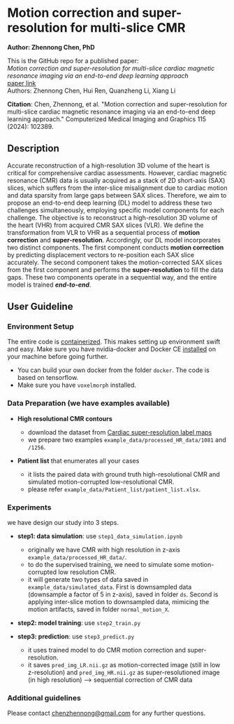 # Motion correction and super-resolution for multi-slice CMR 
**Author: Zhennong Chen, PhD**<br />

This is the GitHub repo for a published paper: <br />
*Motion correction and super-resolution for multi-slice cardiac magnetic resonance imaging via an end-to-end deep learning approach*<br />
[paper link](https://www.sciencedirect.com/science/article/abs/pii/S0895611124000661)<br />
Authors: Zhennong Chen, Hui Ren, Quanzheng Li, Xiang Li<br />

**Citation**: Chen, Zhennong, et al. "Motion correction and super-resolution for multi-slice cardiac magnetic resonance imaging via an end-to-end deep learning approach." Computerized Medical Imaging and Graphics 115 (2024): 102389.

## Description
Accurate reconstruction of a high-resolution 3D volume of the heart is critical for comprehensive cardiac assessments. However, cardiac magnetic resonance (CMR) data is usually acquired as a stack of 2D short-axis (SAX) slices, which suffers from the inter-slice misalignment due to cardiac motion and data sparsity from large gaps between SAX slices. Therefore, we aim to propose an end-to-end deep learning (DL) model to address these two challenges simultaneously, employing specific model components for each challenge. The objective is to reconstruct a high-resolution 3D volume of the heart (VHR) from acquired CMR SAX slices (VLR). We define the transformation from VLR to VHR as a sequential process of **motion correction** and **super-resolution**. Accordingly, our DL model incorporates two distinct components. The first component conducts **motion correction** by predicting displacement vectors to re-position each SAX slice accurately. The second component takes the motion-corrected SAX slices from the first component and performs the **super-resolution** to fill the data gaps. These two components operate in a sequential way, and the entire model is trained ***end-to-end***.<br />


## User Guideline
### Environment Setup
The entire code is [containerized](https://www.docker.com/resources/what-container). This makes setting up environment swift and easy. Make sure you have nvidia-docker and Docker CE [installed](https://docs.nvidia.com/datacenter/cloud-native/container-toolkit/install-guide.html#docker) on your machine before going further. <br />
- You can build your own docker from the folder ```docker```. The code is based on tensorflow. <br />
- Make sure you have ```voxelmorph``` installed.

### Data Preparation (we have examples available)
- **High resolutional CMR contours**<br />
    - download the dataset from [Cardiac super-resolution label maps](https://data.mendeley.com/datasets/pw87p286yx/1)
    - we prepare two examples ```example_data/processed_HR_data/1081``` and ```/1256```.  <br />

- **Patient list** that enumerates all your cases <br />
    - it lists the paired data with ground truth high-resolutional CMR and simulated motion-corrupted low-resolutional CMR. <br />
    - please refer ```example_data/Patient_list/patient_list.xlsx```.<br />


### Experiments
we have design our study into 3 steps.<br /> 
- **step1: data simulation**: use ```step1_data_simulation.ipynb```<br />
    - originally we have CMR with high resolution in z-axis ```example_data/processed_HR_data/```.<br />
    - to do the supervised training, we need to simulate some motion-corrupted low resolution CMR.<br />
    - it will generate two types of data saved in ```example_data/simulated_data```. First is downsampled data (downsample a factor of 5 in z-axis), saved in folder ```ds```. Second is applying inter-slice motion to downsampled data, mimicing the motion artifacts, saved in folder ```normal_motion_X```.<br />

- **step2: model training**: use ```step2_train.py```  <br /> 

- **step3: prediction**: use ```step3_predict.py``` <br /> 
    - it uses trained model to do CMR motion correction and super-resolution. 
    - it saves ```pred_img_LR.nii.gz``` as motion-corrected image (still in low z-resolution) and ```pred_img_HR.nii.gz``` as super-resolutioned image (in high resolution) --> sequential correction of CMR data


### Additional guidelines 
Please contact chenzhennong@gmail.com for any further questions.



